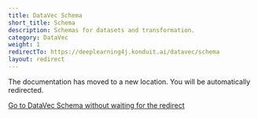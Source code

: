 ```yaml
---
title: DataVec Schema
short_title: Schema
description: Schemas for datasets and transformation.
category: DataVec
weight: 1
redirectTo: https://deeplearning4j.konduit.ai/datavec/schema
layout: redirect
---
```


The documentation has moved to a new location. You will be automatically redirected.
            
[Go to DataVec Schema without waiting for the redirect](https://deeplearning4j.konduit.ai/datavec/schema)

        